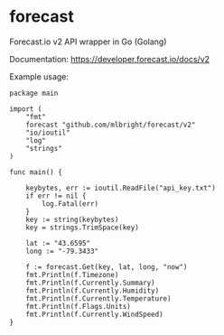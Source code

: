 forecast
========

Forecast.io v2 API wrapper in Go (Golang)

Documentation: https://developer.forecast.io/docs/v2

Example usage:

```
package main

import (
    "fmt"
    forecast "github.com/mlbright/forecast/v2"
    "io/ioutil"
    "log"
    "strings"
)

func main() {

    keybytes, err := ioutil.ReadFile("api_key.txt")
    if err != nil {
        log.Fatal(err)
    }
    key := string(keybytes)
    key = strings.TrimSpace(key)

    lat := "43.6595"
    long := "-79.3433"

    f := forecast.Get(key, lat, long, "now")
    fmt.Println(f.Timezone)
    fmt.Println(f.Currently.Summary)
    fmt.Println(f.Currently.Humidity)
    fmt.Println(f.Currently.Temperature)
    fmt.Println(f.Flags.Units)
    fmt.Println(f.Currently.WindSpeed)
}
```
